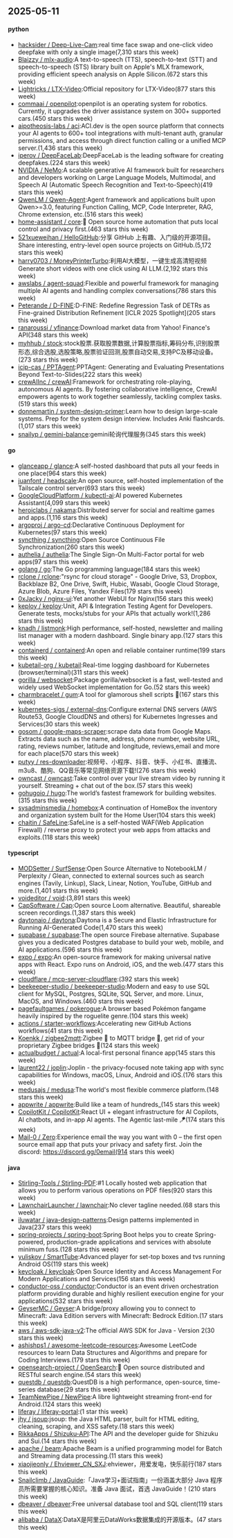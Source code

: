 ## 2025-05-11

#### python
* [hacksider / Deep-Live-Cam](https://github.com/hacksider/Deep-Live-Cam):real time face swap and one-click video deepfake with only a single image(7,310 stars this week)
* [Blaizzy / mlx-audio](https://github.com/Blaizzy/mlx-audio):A text-to-speech (TTS), speech-to-text (STT) and speech-to-speech (STS) library built on Apple's MLX framework, providing efficient speech analysis on Apple Silicon.(672 stars this week)
* [Lightricks / LTX-Video](https://github.com/Lightricks/LTX-Video):Official repository for LTX-Video(877 stars this week)
* [commaai / openpilot](https://github.com/commaai/openpilot):openpilot is an operating system for robotics. Currently, it upgrades the driver assistance system on 300+ supported cars.(450 stars this week)
* [aipotheosis-labs / aci](https://github.com/aipotheosis-labs/aci):ACI.dev is the open source platform that connects your AI agents to 600+ tool integrations with multi-tenant auth, granular permissions, and access through direct function calling or a unified MCP server.(1,436 stars this week)
* [iperov / DeepFaceLab](https://github.com/iperov/DeepFaceLab):DeepFaceLab is the leading software for creating deepfakes.(224 stars this week)
* [NVIDIA / NeMo](https://github.com/NVIDIA/NeMo):A scalable generative AI framework built for researchers and developers working on Large Language Models, Multimodal, and Speech AI (Automatic Speech Recognition and Text-to-Speech)(419 stars this week)
* [QwenLM / Qwen-Agent](https://github.com/QwenLM/Qwen-Agent):Agent framework and applications built upon Qwen>=3.0, featuring Function Calling, MCP, Code Interpreter, RAG, Chrome extension, etc.(516 stars this week)
* [home-assistant / core](https://github.com/home-assistant/core):🏡 Open source home automation that puts local control and privacy first.(463 stars this week)
* [521xueweihan / HelloGitHub](https://github.com/521xueweihan/HelloGitHub):分享 GitHub 上有趣、入门级的开源项目。Share interesting, entry-level open source projects on GitHub.(5,172 stars this week)
* [harry0703 / MoneyPrinterTurbo](https://github.com/harry0703/MoneyPrinterTurbo):利用AI大模型，一键生成高清短视频 Generate short videos with one click using AI LLM.(2,192 stars this week)
* [awslabs / agent-squad](https://github.com/awslabs/agent-squad):Flexible and powerful framework for managing multiple AI agents and handling complex conversations(786 stars this week)
* [Peterande / D-FINE](https://github.com/Peterande/D-FINE):D-FINE: Redefine Regression Task of DETRs as Fine-grained Distribution Refinement [ICLR 2025 Spotlight](205 stars this week)
* [ranaroussi / yfinance](https://github.com/ranaroussi/yfinance):Download market data from Yahoo! Finance's API(348 stars this week)
* [myhhub / stock](https://github.com/myhhub/stock):stock股票.获取股票数据,计算股票指标,筹码分布,识别股票形态,综合选股,选股策略,股票验证回测,股票自动交易,支持PC及移动设备。(273 stars this week)
* [icip-cas / PPTAgent](https://github.com/icip-cas/PPTAgent):PPTAgent: Generating and Evaluating Presentations Beyond Text-to-Slides(222 stars this week)
* [crewAIInc / crewAI](https://github.com/crewAIInc/crewAI):Framework for orchestrating role-playing, autonomous AI agents. By fostering collaborative intelligence, CrewAI empowers agents to work together seamlessly, tackling complex tasks.(519 stars this week)
* [donnemartin / system-design-primer](https://github.com/donnemartin/system-design-primer):Learn how to design large-scale systems. Prep for the system design interview. Includes Anki flashcards.(1,017 stars this week)
* [snailyp / gemini-balance](https://github.com/snailyp/gemini-balance):gemini轮询代理服务(345 stars this week)

#### go
* [glanceapp / glance](https://github.com/glanceapp/glance):A self-hosted dashboard that puts all your feeds in one place(964 stars this week)
* [juanfont / headscale](https://github.com/juanfont/headscale):An open source, self-hosted implementation of the Tailscale control server(693 stars this week)
* [GoogleCloudPlatform / kubectl-ai](https://github.com/GoogleCloudPlatform/kubectl-ai):AI powered Kubernetes Assistant(4,099 stars this week)
* [heroiclabs / nakama](https://github.com/heroiclabs/nakama):Distributed server for social and realtime games and apps.(1,116 stars this week)
* [argoproj / argo-cd](https://github.com/argoproj/argo-cd):Declarative Continuous Deployment for Kubernetes(97 stars this week)
* [syncthing / syncthing](https://github.com/syncthing/syncthing):Open Source Continuous File Synchronization(260 stars this week)
* [authelia / authelia](https://github.com/authelia/authelia):The Single Sign-On Multi-Factor portal for web apps(97 stars this week)
* [golang / go](https://github.com/golang/go):The Go programming language(184 stars this week)
* [rclone / rclone](https://github.com/rclone/rclone):"rsync for cloud storage" - Google Drive, S3, Dropbox, Backblaze B2, One Drive, Swift, Hubic, Wasabi, Google Cloud Storage, Azure Blob, Azure Files, Yandex Files(179 stars this week)
* [0xJacky / nginx-ui](https://github.com/0xJacky/nginx-ui):Yet another WebUI for Nginx(156 stars this week)
* [keploy / keploy](https://github.com/keploy/keploy):Unit, API & Integration Testing Agent for Developers. Generate tests, mocks/stubs for your APIs that actually work!(1,286 stars this week)
* [knadh / listmonk](https://github.com/knadh/listmonk):High performance, self-hosted, newsletter and mailing list manager with a modern dashboard. Single binary app.(127 stars this week)
* [containerd / containerd](https://github.com/containerd/containerd):An open and reliable container runtime(199 stars this week)
* [kubetail-org / kubetail](https://github.com/kubetail-org/kubetail):Real-time logging dashboard for Kubernetes (browser/terminal)(311 stars this week)
* [gorilla / websocket](https://github.com/gorilla/websocket):Package gorilla/websocket is a fast, well-tested and widely used WebSocket implementation for Go.(52 stars this week)
* [charmbracelet / gum](https://github.com/charmbracelet/gum):A tool for glamorous shell scripts 🎀(167 stars this week)
* [kubernetes-sigs / external-dns](https://github.com/kubernetes-sigs/external-dns):Configure external DNS servers (AWS Route53, Google CloudDNS and others) for Kubernetes Ingresses and Services(30 stars this week)
* [gosom / google-maps-scraper](https://github.com/gosom/google-maps-scraper):scrape data data from Google Maps. Extracts data such as the name, address, phone number, website URL, rating, reviews number, latitude and longitude, reviews,email and more for each place(570 stars this week)
* [putyy / res-downloader](https://github.com/putyy/res-downloader):视频号、小程序、抖音、快手、小红书、直播流、m3u8、酷狗、QQ音乐等常见网络资源下载!(276 stars this week)
* [owncast / owncast](https://github.com/owncast/owncast):Take control over your live stream video by running it yourself. Streaming + chat out of the box.(57 stars this week)
* [gohugoio / hugo](https://github.com/gohugoio/hugo):The world’s fastest framework for building websites.(315 stars this week)
* [sysadminsmedia / homebox](https://github.com/sysadminsmedia/homebox):A continuation of HomeBox the inventory and organization system built for the Home User(104 stars this week)
* [chaitin / SafeLine](https://github.com/chaitin/SafeLine):SafeLine is a self-hosted WAF(Web Application Firewall) / reverse proxy to protect your web apps from attacks and exploits.(118 stars this week)

#### typescript
* [MODSetter / SurfSense](https://github.com/MODSetter/SurfSense):Open Source Alternative to NotebookLM / Perplexity / Glean, connected to external sources such as search engines (Tavily, Linkup), Slack, Linear, Notion, YouTube, GitHub and more.(1,401 stars this week)
* [voideditor / void](https://github.com/voideditor/void):(3,891 stars this week)
* [CapSoftware / Cap](https://github.com/CapSoftware/Cap):Open source Loom alternative. Beautiful, shareable screen recordings.(1,387 stars this week)
* [daytonaio / daytona](https://github.com/daytonaio/daytona):Daytona is a Secure and Elastic Infrastructure for Running AI-Generated Code(1,470 stars this week)
* [supabase / supabase](https://github.com/supabase/supabase):The open source Firebase alternative. Supabase gives you a dedicated Postgres database to build your web, mobile, and AI applications.(596 stars this week)
* [expo / expo](https://github.com/expo/expo):An open-source framework for making universal native apps with React. Expo runs on Android, iOS, and the web.(477 stars this week)
* [cloudflare / mcp-server-cloudflare](https://github.com/cloudflare/mcp-server-cloudflare):(392 stars this week)
* [beekeeper-studio / beekeeper-studio](https://github.com/beekeeper-studio/beekeeper-studio):Modern and easy to use SQL client for MySQL, Postgres, SQLite, SQL Server, and more. Linux, MacOS, and Windows.(460 stars this week)
* [pagefaultgames / pokerogue](https://github.com/pagefaultgames/pokerogue):A browser based Pokémon fangame heavily inspired by the roguelite genre.(104 stars this week)
* [actions / starter-workflows](https://github.com/actions/starter-workflows):Accelerating new GitHub Actions workflows(41 stars this week)
* [Koenkk / zigbee2mqtt](https://github.com/Koenkk/zigbee2mqtt):Zigbee 🐝 to MQTT bridge 🌉, get rid of your proprietary Zigbee bridges 🔨(124 stars this week)
* [actualbudget / actual](https://github.com/actualbudget/actual):A local-first personal finance app(145 stars this week)
* [laurent22 / joplin](https://github.com/laurent22/joplin):Joplin - the privacy-focused note taking app with sync capabilities for Windows, macOS, Linux, Android and iOS.(176 stars this week)
* [medusajs / medusa](https://github.com/medusajs/medusa):The world's most flexible commerce platform.(148 stars this week)
* [appwrite / appwrite](https://github.com/appwrite/appwrite):Build like a team of hundreds_(145 stars this week)
* [CopilotKit / CopilotKit](https://github.com/CopilotKit/CopilotKit):React UI + elegant infrastructure for AI Copilots, AI chatbots, and in-app AI agents. The Agentic last-mile 🪁(174 stars this week)
* [Mail-0 / Zero](https://github.com/Mail-0/Zero):Experience email the way you want with 0 – the first open source email app that puts your privacy and safety first. Join the discord: https://discord.gg/0email(914 stars this week)

#### java
* [Stirling-Tools / Stirling-PDF](https://github.com/Stirling-Tools/Stirling-PDF):#1 Locally hosted web application that allows you to perform various operations on PDF files(920 stars this week)
* [LawnchairLauncher / lawnchair](https://github.com/LawnchairLauncher/lawnchair):No clever tagline needed.(68 stars this week)
* [iluwatar / java-design-patterns](https://github.com/iluwatar/java-design-patterns):Design patterns implemented in Java(237 stars this week)
* [spring-projects / spring-boot](https://github.com/spring-projects/spring-boot):Spring Boot helps you to create Spring-powered, production-grade applications and services with absolute minimum fuss.(128 stars this week)
* [yuliskov / SmartTube](https://github.com/yuliskov/SmartTube):Advanced player for set-top boxes and tvs running Android OS(119 stars this week)
* [keycloak / keycloak](https://github.com/keycloak/keycloak):Open Source Identity and Access Management For Modern Applications and Services(156 stars this week)
* [conductor-oss / conductor](https://github.com/conductor-oss/conductor):Conductor is an event driven orchestration platform providing durable and highly resilient execution engine for your applications(532 stars this week)
* [GeyserMC / Geyser](https://github.com/GeyserMC/Geyser):A bridge/proxy allowing you to connect to Minecraft: Java Edition servers with Minecraft: Bedrock Edition.(17 stars this week)
* [aws / aws-sdk-java-v2](https://github.com/aws/aws-sdk-java-v2):The official AWS SDK for Java - Version 2(30 stars this week)
* [ashishps1 / awesome-leetcode-resources](https://github.com/ashishps1/awesome-leetcode-resources):Awesome LeetCode resources to learn Data Structures and Algorithms and prepare for Coding Interviews.(179 stars this week)
* [opensearch-project / OpenSearch](https://github.com/opensearch-project/OpenSearch):🔎 Open source distributed and RESTful search engine.(54 stars this week)
* [questdb / questdb](https://github.com/questdb/questdb):QuestDB is a high performance, open-source, time-series database(29 stars this week)
* [TeamNewPipe / NewPipe](https://github.com/TeamNewPipe/NewPipe):A libre lightweight streaming front-end for Android.(124 stars this week)
* [liferay / liferay-portal](https://github.com/liferay/liferay-portal):(1 star this week)
* [jhy / jsoup](https://github.com/jhy/jsoup):jsoup: the Java HTML parser, built for HTML editing, cleaning, scraping, and XSS safety.(18 stars this week)
* [RikkaApps / Shizuku-API](https://github.com/RikkaApps/Shizuku-API):The API and the developer guide for Shizuku and Sui.(14 stars this week)
* [apache / beam](https://github.com/apache/beam):Apache Beam is a unified programming model for Batch and Streaming data processing.(11 stars this week)
* [xiaojieonly / Ehviewer_CN_SXJ](https://github.com/xiaojieonly/Ehviewer_CN_SXJ):ehviewer，用爱发电，快乐前行(187 stars this week)
* [Snailclimb / JavaGuide](https://github.com/Snailclimb/JavaGuide):「Java学习+面试指南」一份涵盖大部分 Java 程序员所需要掌握的核心知识。准备 Java 面试，首选 JavaGuide！(210 stars this week)
* [dbeaver / dbeaver](https://github.com/dbeaver/dbeaver):Free universal database tool and SQL client(119 stars this week)
* [alibaba / DataX](https://github.com/alibaba/DataX):DataX是阿里云DataWorks数据集成的开源版本。(47 stars this week)
